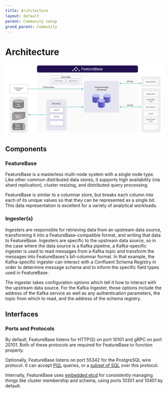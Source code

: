 ```yaml
---
title: Architecture
layout: default
parent: Community setup
grand_parent: Community
---
```


# Architecture

![FeatureBase Network Architecture Diagram](/assets/images/community/featurebase-architecture-diagram.png "FeatureBase Network Architecture Diagram")


## Components


### FeatureBase

FeatureBase  is a masterless multi-node system with a single node type. Like other common distributed data stores, it supports high availability (via shard replication), cluster resizing, and distributed query processing.

FeatureBase is similar to a columnar store, but breaks each column into each of its unique values so that they can be represented as a single bit. This data representation is excellent for a variety of analytical workloads.


### Ingester(s)

Ingesters are responsible for retrieving data from an upstream data source, transforming it into a FeatureBase-compatible format, and writing that data to FeatureBase. Ingesters are specific to the upstream data source, so in the case where the data source is a Kafka pipeline, a Kafka-specific ingester is used to read messages from a Kafka topic and transform the messages into FeatureBases's bit-columnar format. In that example, the Kafka-specific ingester can interact with a Confluent Schema Registry in order to determine message schema and to inform the specific field types used in FeatureBase.

The ingester takes configuration options which tell it how to interact with the upstream data source. For the Kafka ingester, those options include the address of the Kafka service as well as any authentication parameters, the topic from which to read, and the address of the schema registry.


## Interfaces


### Ports and Protocols

By default, FeatureBase listens for HTTP(S) on port 10101 and gRPC on port 20101. Both of these protocols are required for FeatureBase to function properly.

Optionally, FeatureBase listens on port 55342 for the PostgreSQL wire protocol. It can accept [PQL](/docs/pql-guide/pql-home) queries, or a [subset of SQL](/docs/sql-guide/sql-guide-home) over this protocol.

Internally, FeatureBase uses [embedded etcd](https://pkg.go.dev/github.com/coreos/etcd/embed) for consistently managing things like cluster membership and schema, using ports 10301 and 10401 by default.
